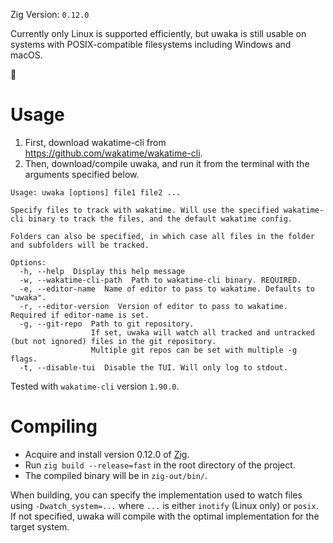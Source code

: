 Zig Version: `0.12.0`

Currently only Linux is supported efficiently, but uwaka is still usable on systems with POSIX-compatible filesystems including Windows and macOS.

🦆

# Usage

1. First, download wakatime-cli from https://github.com/wakatime/wakatime-cli.
2. Then, download/compile uwaka, and run it from the terminal with the arguments specified below.

```
Usage: uwaka [options] file1 file2 ...

Specify files to track with wakatime. Will use the specified wakatime-cli binary to track the files, and the default wakatime config.

Folders can also be specified, in which case all files in the folder and subfolders will be tracked.

Options:
  -h, --help  Display this help message
  -w, --wakatime-cli-path  Path to wakatime-cli binary. REQUIRED.
  -e, --editor-name  Name of editor to pass to wakatime. Defaults to "uwaka".
  -r, --editor-version  Version of editor to pass to wakatime. Required if editor-name is set.
  -g, --git-repo  Path to git repository.
                  If set, uwaka will watch all tracked and untracked (but not ignored) files in the git repository.
                  Multiple git repos can be set with multiple -g flags.
  -t, --disable-tui  Disable the TUI. Will only log to stdout.
```

Tested with `wakatime-cli` version `1.90.0`.

# Compiling

- Acquire and install version 0.12.0 of [Zig](https://ziglang.org/).
- Run `zig build --release=fast` in the root directory of the project.
- The compiled binary will be in `zig-out/bin/`.

When building, you can specify the implementation used to watch files using `-Dwatch_system=...` where `...` is either `inotify` (Linux only) or `posix`. If not specified, uwaka will compile with the optimal implementation for the target system.

